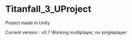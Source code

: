 # Titanfall_3_UProject
Project made in Unity

Current version : v0.7
Working multiplayer, no singleplayer
